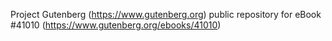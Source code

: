 Project Gutenberg (https://www.gutenberg.org) public repository for eBook #41010 (https://www.gutenberg.org/ebooks/41010)
